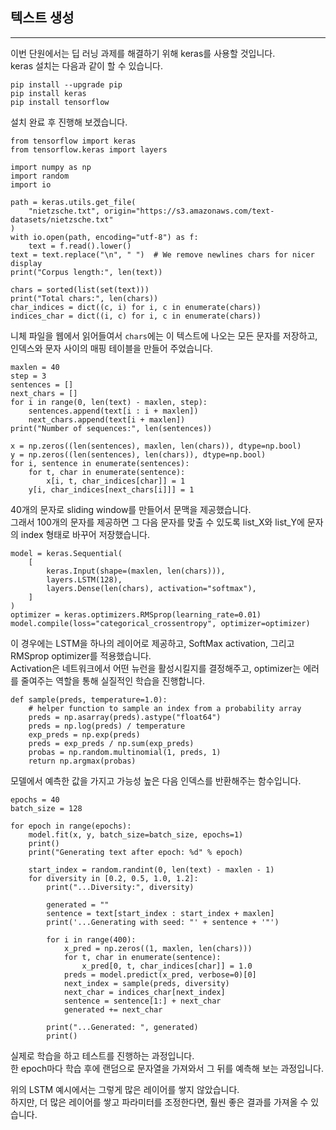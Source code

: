 ## 텍스트 생성
---

이번 단원에서는 딥 러닝 과제를 해결하기 위해 keras를 사용할 것입니다.   
keras 설치는 다음과 같이 할 수 있습니다.   

```
pip install --upgrade pip
pip install keras
pip install tensorflow
```

설치 완료 후 진행해 보겠습니다.   

```
from tensorflow import keras
from tensorflow.keras import layers

import numpy as np
import random
import io

path = keras.utils.get_file(
    "nietzsche.txt", origin="https://s3.amazonaws.com/text-datasets/nietzsche.txt"
)
with io.open(path, encoding="utf-8") as f:
    text = f.read().lower()
text = text.replace("\n", " ")  # We remove newlines chars for nicer display
print("Corpus length:", len(text))

chars = sorted(list(set(text)))
print("Total chars:", len(chars))
char_indices = dict((c, i) for i, c in enumerate(chars))
indices_char = dict((i, c) for i, c in enumerate(chars))
```

니체 파일을 웹에서 읽어들여서 `chars`에는 이 텍스트에 나오는 모든 문자를 저장하고, 인덱스와 문자 사이의 매핑 테이블을 만들어 주었습니다.   

```
maxlen = 40
step = 3
sentences = []
next_chars = []
for i in range(0, len(text) - maxlen, step):
    sentences.append(text[i : i + maxlen])
    next_chars.append(text[i + maxlen])
print("Number of sequences:", len(sentences))

x = np.zeros((len(sentences), maxlen, len(chars)), dtype=np.bool)
y = np.zeros((len(sentences), len(chars)), dtype=np.bool)
for i, sentence in enumerate(sentences):
    for t, char in enumerate(sentence):
        x[i, t, char_indices[char]] = 1
    y[i, char_indices[next_chars[i]]] = 1
```

40개의 문자로 sliding window를 만들어서 문맥을 제공했습니다.   
그래서 100개의 문자를 제공하면 그 다음 문자를 맞출 수 있도록 list_X와 list_Y에 문자의 index 형태로 바꾸어 저장했습니다.   

```
model = keras.Sequential(
    [
        keras.Input(shape=(maxlen, len(chars))),
        layers.LSTM(128),
        layers.Dense(len(chars), activation="softmax"),
    ]
)
optimizer = keras.optimizers.RMSprop(learning_rate=0.01)
model.compile(loss="categorical_crossentropy", optimizer=optimizer)
```

이 경우에는 LSTM을 하나의 레이어로 제공하고, SoftMax activation, 그리고 RMSprop optimizer를 적용했습니다.   
Activation은 네트워크에서 어떤 뉴런을 활성시킬지를 결정해주고, optimizer는 에러를 줄여주는 역할을 통해 실질적인 학습을 진행합니다.   

```
def sample(preds, temperature=1.0):
    # helper function to sample an index from a probability array
    preds = np.asarray(preds).astype("float64")
    preds = np.log(preds) / temperature
    exp_preds = np.exp(preds)
    preds = exp_preds / np.sum(exp_preds)
    probas = np.random.multinomial(1, preds, 1)
    return np.argmax(probas)
```

모델에서 예측한 값을 가지고 가능성 높은 다음 인덱스를 반환해주는 함수입니다.   

```
epochs = 40
batch_size = 128

for epoch in range(epochs):
    model.fit(x, y, batch_size=batch_size, epochs=1)
    print()
    print("Generating text after epoch: %d" % epoch)

    start_index = random.randint(0, len(text) - maxlen - 1)
    for diversity in [0.2, 0.5, 1.0, 1.2]:
        print("...Diversity:", diversity)

        generated = ""
        sentence = text[start_index : start_index + maxlen]
        print('...Generating with seed: "' + sentence + '"')

        for i in range(400):
            x_pred = np.zeros((1, maxlen, len(chars)))
            for t, char in enumerate(sentence):
                x_pred[0, t, char_indices[char]] = 1.0
            preds = model.predict(x_pred, verbose=0)[0]
            next_index = sample(preds, diversity)
            next_char = indices_char[next_index]
            sentence = sentence[1:] + next_char
            generated += next_char

        print("...Generated: ", generated)
        print()
```

실제로 학습을 하고 테스트를 진행하는 과정입니다.   
한 epoch마다 학습 후에 랜덤으로 문자열을 가져와서 그 뒤를 예측해 보는 과정입니다.   

위의 LSTM 예시에서는 그렇게 많은 레이어를 쌓지 않았습니다.   
하지만, 더 많은 레이어를 쌓고 파라미터를 조정한다면, 훨씬 좋은 결과를 가져올 수 있습니다.   
